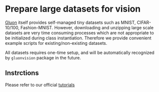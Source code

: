 # Prepare large datasets for vision
[Gluon](https://mxnet.incubator.apache.org/gluon/) itself provides self-managed
tiny datasets such as MNIST, CIFAR-10/100, Fashion-MNIST.
However, downloading and unzipping large scale datasets are very time consuming
processes which are not appropriate to be initialized during class instantiation.
Therefore we provide convenient example scripts for existing/non-existing datasets.

All datasets requires one-time setup, and will be automatically recognized by `gluonvision`
package in the future.

## Instrctions
Please refer to our official [tutorials](http://gluon-vision.mxnet.io/build/examples_datasets/index.html)

